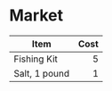# Market

| Item          | Cost |
| ------------- | ---: |
| Fishing Kit   |    5 |
| Salt, 1 pound |    1 |

